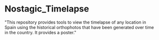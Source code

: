 # Nostagic_Timelapse
"This repository provides tools to view the timelapse of any location in Spain using the historical orthophotos that have been generated over time in the country. It provides a poster."
